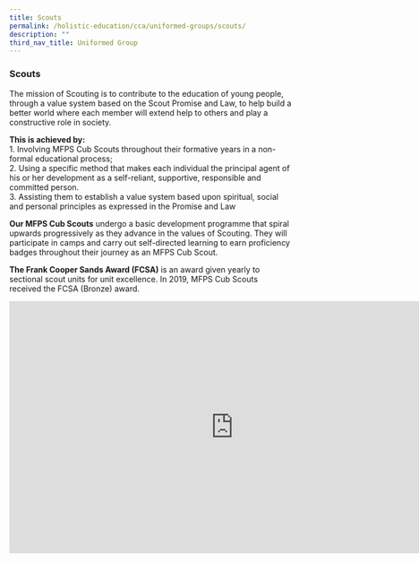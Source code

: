 ```yaml
---
title: Scouts
permalink: /holistic-education/cca/uniformed-groups/scouts/
description: ""
third_nav_title: Uniformed Group
---
```

### **Scouts**
The mission of Scouting is to contribute to the education of young people, through a value system based on the Scout Promise and Law, to help build a better world where each member will extend help to others and play a constructive role in society.

**This is achieved by:**<br>
1\. Involving MFPS Cub Scouts throughout their formative years in a non-formal educational process;<br>
2\. Using a specific method that makes each individual the principal agent of his or her development as a self-reliant, supportive, responsible and committed person.<br>
3\. Assisting them to establish a value system based upon spiritual, social and personal principles as expressed in the Promise and Law

**Our MFPS Cub Scouts**&nbsp;undergo a basic development programme that spiral upwards progressively as they advance in the values of Scouting. They will participate in camps and carry out self-directed learning to earn proficiency badges throughout their journey as an MFPS Cub Scout.

**The Frank Cooper Sands Award (FCSA)**&nbsp;is an award given yearly to sectional scout units for unit excellence.&nbsp;In 2019, MFPS Cub Scouts received the FCSA (Bronze) award.

<iframe allowfullscreen="true" height="450" width="800" frameborder="0" src="https://docs.google.com/presentation/d/e/2PACX-1vTOorkv5wwtWty_EDf1atkIUwvhF9RFB2rUdmL0i71hCK7H8OqqNHKXoV3uQwVhd75xvwY-XyzzkiN8/embed?start=false&amp;loop=false&amp;delayms=3000"></iframe>